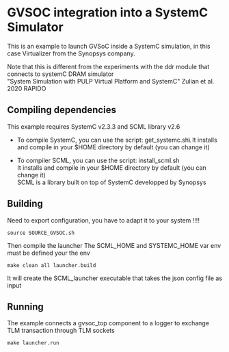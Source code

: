 # GVSOC integration into a SystemC Simulator 

This is an example to launch GVSoC inside a SystemC simulation, in this case Virtualizer from the Synopsys company.

Note that this is different from the experiments with the ddr module that connects to systemC DRAM simulator\
"System Simulation with PULP Virtual Platform and SystemC" Zulian et al. 2020 RAPIDO


## Compiling dependencies 

This example requires SystemC v2.3.3 and SCML library v2.6 

* To compile SystemC, you can use the script: get_systemc.sh\ 
It installs and compile in your $HOME directory by default (you can change it)

* To compiler SCML, you can use the script: install_scml.sh\
It installs and compile in your $HOME directory by default (you can change it)\
SCML is a library built on top of SystemC developped by Synopsys 


## Building 

Need to export configuration, you have to adapt it to your system !!!!
````
source SOURCE_GVSOC.sh
````

Then compile the launcher 
The SCML_HOME and SYSTEMC_HOME var env must be defined your the env
````
make clean all launcher.build
````
It will create the SCML_launcher executable that takes the json config file as input 

## Running 

The example connects a gvsoc_top component to a logger to exchange TLM transaction through TLM sockets
```
make launcher.run
```



